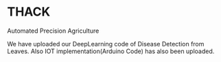 # THACK
Automated Precision Agriculture 

We have uploaded our DeepLearning code of Disease Detection from Leaves.
Also IOT implementation(Arduino Code) has also been uploaded.
